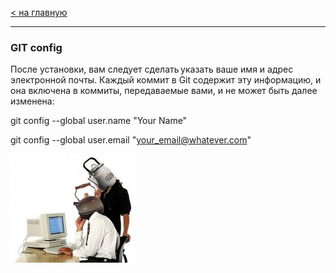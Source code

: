 [< на главную](./readme.md)
***

### **GIT config**

 После установки, вам следует сделать указать ваше имя и адрес электронной почты. Каждый коммит в Git содержит эту информацию, и она включена в коммиты, передаваемые вами, и не может быть далее изменена:

 git config --global user.name "Your Name"

git config --global user.email "your_email@whatever.com"



![два чайника](./assets/teapot.jpg)
